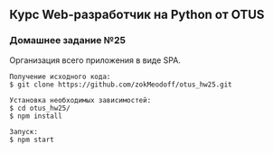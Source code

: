 ## **Курс Web-разработчик на Python от OTUS**

### **Домашнее задание №25**
Организация всего приложения в виде SPA.

```консоль
Получение исходного кода:
$ git clone https://github.com/zokMeodoff/otus_hw25.git

Установка необходимых зависимостей:
$ cd otus_hw25/
$ npm install

Запуск:
$ npm start
```
